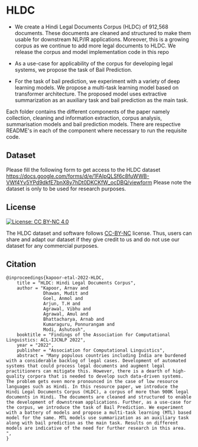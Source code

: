 # HLDC

* We create a Hindi Legal Documents Corpus (HLDC) of 912,568  documents. These documents are cleaned and structured to make them usable for downstream NLP/IR applications. Moreover, this is a growing corpus as we continue to add more legal documents to HLDC. We release the corpus and model implementation code in this repo

* As a use-case for applicability of the corpus for developing legal systems, we propose the task of Bail Prediction.

* For the task of bail prediction, we experiment with a variety of deep learning models. We propose a multi-task learning model based on transformer architecture. The proposed model uses extractive summarization as an auxiliary task and bail prediction as the main task.   


Each folder contains the different components of the paper namely collection, cleaning and information extraction, corpus analysis, summarisation models and bail prediction models. There are respective README's in each of the component where necessary to run the requisite code. 
## Dataset
Please fill the following form to get access to the HLDC dataset   
https://docs.google.com/forms/d/e/1FAIpQLSf6c8fuWWB-VWf4Yv5YPd9dkfE7bnX8y7hDt0DKCKfW_ocDBQ/viewform
Please note the dataset is only to be used for research purposes.

## License

[![License: CC BY-NC 4.0](https://img.shields.io/badge/License-CC%20BY--NC%204.0-lightgrey.svg)](https://creativecommons.org/licenses/by-nc/4.0/)

The HLDC dataset and software follows [CC-BY-NC](CC-BY-NC) license. Thus, users can share and adapt our dataset if they give credit to us and do not use our dataset for any commercial purposes.


## Citation

```
@inproceedings{kapoor-etal-2022-HLDC,
    title = "HLDC: Hindi Legal Documents Corpus",
    author = "Kapoor, Arnav and 
              Dhawan, Mudit and
              Goel, Anmol and 
              Arjun, T.H and 
              Agrawal, Vibhu and 
              Agrawal, Amul and
              Bhattacharya, Arnab and 
              Kumaraguru, Ponnurangam and
              Modi, Ashutosh",
    booktitle = "Findings of the Association for Computational Linguistics: ACL-IJCNLP 2022",
    year = "2022",
    publisher = "Association for Computational Linguistics",
    abstract = "Many populous countries including India are burdened with a considerable backlog of legal cases. Development of automated systems that could process legal documents and augment legal practitioners can mitigate this. However, there is a dearth of high-quality corpora that is needed to develop such data-driven systems. The problem gets even more pronounced in the case of low resource languages such as Hindi. In this resource paper, we introduce the Hindi Legal Documents Corpus (HLDC), a corpus of more than 900K legal documents in Hindi. The documents are cleaned and structured to enable the development of downstream applications. Further, as a use-case for the corpus, we introduce the task of Bail Prediction. We experiment with a battery of models and propose a multi-task learning (MTL) based model for the same. MTL models use summarization as an auxiliary task along with bail prediction as the main task. Results on different models are indicative of the need for further research in this area. 
",
}
```
